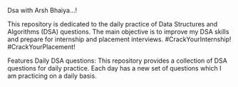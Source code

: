 Dsa with Arsh Bhaiya...! 

This repository is dedicated to the daily practice of Data Structures and Algorithms (DSA) questions. The main objective is to improve my DSA skills and prepare for internship and placement interviews. #CrackYourInternship! #CrackYourPlacement!

Features
Daily DSA questions: This repository provides a collection of DSA questions for daily practice. Each day has a new set of questions which I am practicing on a daily basis.
